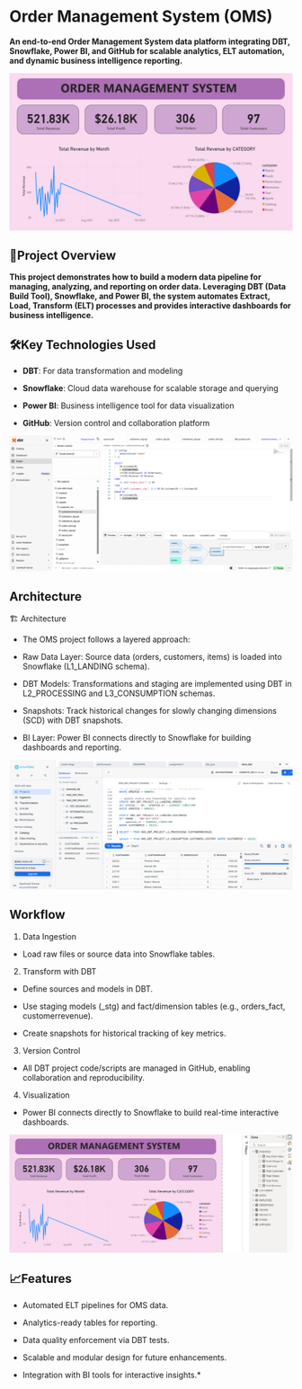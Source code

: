 # Order Management System (OMS)

**An end-to-end Order Management System data platform integrating DBT, Snowflake, Power BI, and GitHub for scalable analytics, ELT automation, and dynamic business intelligence reporting.**

![Dashboard](/images/Power%20BI%20_%20OMS_Dashboard.png)

## 🚀Project Overview

**This project demonstrates how to build a modern data pipeline for managing, analyzing, and reporting on order data. Leveraging DBT (Data Build Tool), Snowflake, and Power BI, the system automates Extract, Load, Transform (ELT) processes and provides interactive dashboards for business intelligence.**

## 🛠️Key Technologies Used

* **DBT**: For data transformation and modeling

* **Snowflake**: Cloud data warehouse for scalable storage and querying

* **Power BI**: Business intelligence tool for data visualization

* **GitHub**: Version control and collaboration platform

![DBT](/images/DBT.png)

## Architecture
🏗️ Architecture

* The OMS project follows a layered approach:

* Raw Data Layer: Source data (orders, customers, items) is loaded into Snowflake (L1_LANDING schema).

* DBT Models: Transformations and staging are implemented using DBT in L2_PROCESSING and L3_CONSUMPTION schemas.

* Snapshots: Track historical changes for slowly changing dimensions (SCD) with DBT snapshots.

* BI Layer: Power BI connects directly to Snowflake for building dashboards and reporting.

![Snowflake](/images/Snowflake.png)

## Workflow
1. Data Ingestion

* Load raw files or source data into Snowflake tables.

2. Transform with DBT

* Define sources and models in DBT.

* Use staging models (_stg) and fact/dimension tables (e.g., orders_fact, customerrevenue).

* Create snapshots for historical tracking of key metrics.

3. Version Control

* All DBT project code/scripts are managed in GitHub, enabling collaboration and reproducibility.

4. Visualization

* Power BI connects directly to Snowflake to build real-time interactive dashboards.

![Main_Dashboard](/images/Main.png)

## 📈Features

* Automated ELT pipelines for OMS data.

* Analytics-ready tables for reporting.

* Data quality enforcement via DBT tests.

* Scalable and modular design for future enhancements.

* Integration with BI tools for interactive insights.*
